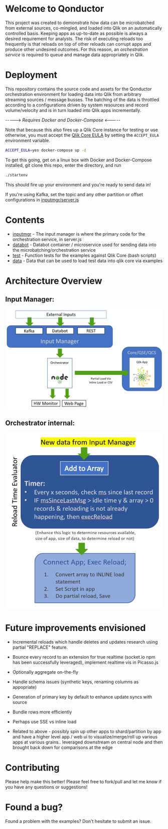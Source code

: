 # Welcome to Qonductor

This project was created to demonstrate how data can be microbatched from external sources, co-mingled, and loaded into Qlik on an automatically controlled basis. Keeping apps as up-to-date as possible is always a desired requirement for analysts. The risk of executing reloads too frequently is that reloads on top of other reloads can corrupt apps and produce other undesired outcomes. For this reason, an *orchestration service* is required to queue and manage data appropriately in Qlik. 

# Deployment

This repository contains the source code and assets for the Qonductor orchestration environment for loading data into Qlik from arbitrary streaming sources / message busses. The batching of the data is throttled according to a configurations driven by system resources and record volume/velocity and is in turn loaded into Qlik apps incrementally. 

-----> *Requires Docker and Docker-Compose* <-----

Note that because this also fires up a Qlik Core instance for testing or use otherwise, you must accept the [Qlik Core EULA](https://core.qlik.com/eula/) by setting the `ACCEPT_EULA` environment variable.

```sh
ACCEPT_EULA=yes docker-compose up -d
```
To get this going, get on a linux box with Docker and Docker-Compose installed, git clone this repo, enter the directory, and run 
```sh
./startenv
```
This should fire up your environment and you're ready to send data in!

If you're using Kafka, set the topic and any other partition or offset configurations in [inputmgr/server.js](./inputmgr/server.js)


# Contents

- [inputmgr](./inputmgr/) - The input manager is where the primary code for the orchestration service, in server.js
- [databot](./databot/) - Databot container / microservice used for sending data into the microbatching/orchestration service
- [test](./test/) - Function tests for the examples against Qlik Core (bash scripts)
- [data](./data/) - Data that can be used to load test data into qlik core via examples

# Architecture Overview

## Input Manager: 

![Input Manager Overview](readme_img/OrchArch.png)

## Orchestrator internal:

![Input Manager Overview](readme_img/OrchInt.png)

# Future improvements envisioned

* Incremental reloads which handle deletes and updates research using partial "REPLACE" feature.

* Bounce every record to an extension for true realtime (socket.io npm has been successfully leveraged), implement realtime vis in Picasso.js

* Optionally aggregate on-the-fly

* Handle schema issues (synthetic keys, renaming columns as appopriate)

* Generation of primary key by default to enhance update syncs with source

* Bundle rows more efficiently 

* Perhaps use SSE vs inline load

* Related to above - possibly spin up other apps to shard/partition by app and have a higher level app / web ui to visualize/merge/roll up various apps at various grains.. leveraged downstream on central node and then brought back down for comparisons at the edge

# Contributing

Please help make this better! Please feel free to fork/pull and let me know if you have any questions or suggestions!

# Found a bug?

Found a problem with the examples? Don't hesitate to submit an issue.
